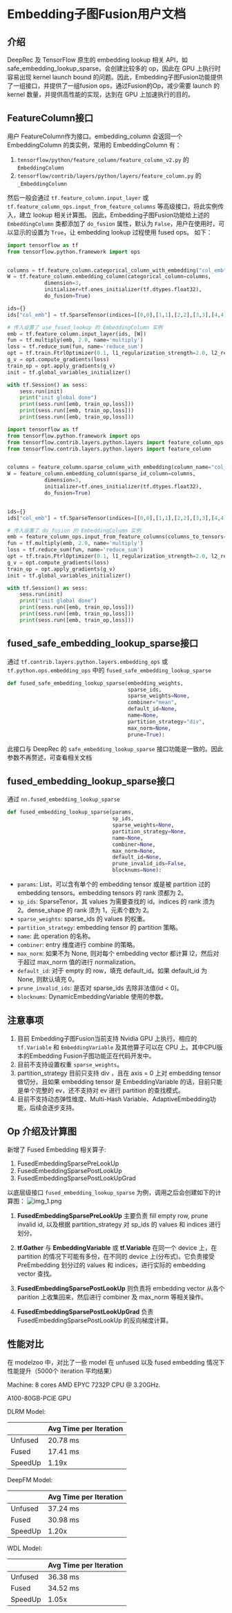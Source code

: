 # Embedding子图Fusion用户文档

## 介绍

DeepRec 及 TensorFlow 原生的 embedding lookup 相关 API，如 safe_embedding_lookup_sparse，会创建比较多的 op，因此在 GPU 上执行时容易出现 kernel launch bound 的问题。因此，Embedding子图Fusion功能提供了一组接口，并提供了一组fusion ops，通过Fusion的Op，减少需要 launch 的 kernel 数量，并提供高性能的实现，达到在 GPU 上加速执行的目的。
## FeatureColumn接口
用户 FeatureColumn作为接口。embedding_column 会返回一个 EmbeddingColumn 的类实例，常用的 EmbeddingColumn 有：

1. `tensorflow/python/feature_column/feature_column_v2.py` 的 `EmbeddingColumn` 
1. `tensorflow/contrib/layers/python/layers/feature_column.py` 的 `_EmbeddingColumn`

然后一般会通过 `tf.feature_column.input_layer` 或 `tf.feature_column_ops.input_from_feature_columns` 等高级接口，将此实例传入，建立 lookup 相关计算图。
因此，Embedding子图Fusion功能给上述的 `EmbeddingColumn` 类都添加了 `do_fusion` 属性，默认为 `False`，用户在使用时，可以显示的设置为 `True`，让 embedding lookup 过程使用 fused ops。
如下：

```python
import tensorflow as tf
from tensorflow.python.framework import ops


columns = tf.feature_column.categorical_column_with_embedding("col_emb", dtype=tf.dtypes.int64)
W = tf.feature_column.embedding_column(categorical_column=columns,
            dimension=3,
            initializer=tf.ones_initializer(tf.dtypes.float32),
            do_fusion=True)

ids={}
ids["col_emb"] = tf.SparseTensor(indices=[[0,0],[1,1],[2,2],[3,3],[4,4]], values=tf.cast([1,2,3,4,5], tf.dtypes.int64), dense_shape=[5, 4])

# 传入设置了 use_fused_lookup 的 EmbeddingColumn 实例
emb = tf.feature_column.input_layer(ids, [W])
fun = tf.multiply(emb, 2.0, name='multiply')
loss = tf.reduce_sum(fun, name='reduce_sum')
opt = tf.train.FtrlOptimizer(0.1, l1_regularization_strength=2.0, l2_regularization_strength=0.00001)
g_v = opt.compute_gradients(loss)
train_op = opt.apply_gradients(g_v)
init = tf.global_variables_initializer()

with tf.Session() as sess:
    sess.run(init)
    print("init global done")
    print(sess.run([emb, train_op,loss]))
    print(sess.run([emb, train_op,loss]))
    print(sess.run([emb, train_op,loss]))
```
```python
import tensorflow as tf
from tensorflow.python.framework import ops
from tensorflow.contrib.layers.python.layers import feature_column_ops
from tensorflow.contrib.layers.python.layers import feature_column


columns = feature_column.sparse_column_with_embedding(column_name="col_emb", dtype=tf.dtypes.int64)
W = feature_column.embedding_column(sparse_id_column=columns,
            dimension=3,
            initializer=tf.ones_initializer(tf.dtypes.float32),
            do_fusion=True)


ids={}
ids["col_emb"] = tf.SparseTensor(indices=[[0,0],[1,1],[2,2],[3,3],[4,4]], values=tf.cast([1,2,3,4,5], tf.dtypes.int64), dense_shape=[5, 4])

# 传入设置了 do_fusion 的 EmbeddingColumn 实例
emb = feature_column_ops.input_from_feature_columns(columns_to_tensors=ids, feature_columns=[W])
fun = tf.multiply(emb, 2.0, name='multiply')
loss = tf.reduce_sum(fun, name='reduce_sum')
opt = tf.train.FtrlOptimizer(0.1, l1_regularization_strength=2.0, l2_regularization_strength=0.00001)
g_v = opt.compute_gradients(loss)
train_op = opt.apply_gradients(g_v)
init = tf.global_variables_initializer()

with tf.Session() as sess:
    sess.run(init)
    print("init global done")
    print(sess.run([emb, train_op,loss]))
    print(sess.run([emb, train_op,loss]))
    print(sess.run([emb, train_op,loss]))
```
## fused_safe_embedding_lookup_sparse接口
通过 `tf.contrib.layers.python.layers.embedding_ops` 或 `tf.python.ops.embedding_ops` 中的 `fused_safe_embedding_lookup_sparse`
```python
def fused_safe_embedding_lookup_sparse(embedding_weights,
                                       sparse_ids,
                                       sparse_weights=None,
                                       combiner="mean",
                                       default_id=None,
                                       name=None,
                                       partition_strategy="div",
                                       max_norm=None,
                                       prune=True):
```
此接口与 DeepRec 的 `safe_embedding_lookup_sparse` 接口功能是一致的。因此参数不再赘述，可查看相关文档
## fused_embedding_lookup_sparse接口
通过 `nn.fused_embedding_lookup_sparse`
```python
def fused_embedding_lookup_sparse(params,
                                  sp_ids,
                                  sparse_weights=None,
                                  partition_strategy=None,
                                  name=None,
                                  combiner=None,
                                  max_norm=None,
                                  default_id=None,
                                  prune_invalid_ids=False,
                                  blocknums=None):
```

- `params`: List，可以含有单个的 embedding tensor 或是被 partition 过的 embedding tensors。embedding tensors 的 rank 须都为 2。
- `sp_ids`: SparseTenor，其 values 为需要查找的 id。indices 的 rank 须为 2。dense_shape 的 rank 须为 1，元素个数为 2。
- `sparse_weights`: sparse_ids 的 values 的权重。
- `partition_strategy`: embedding tensor 的 partition 策略。
- `name`: 此 operation 的名称。
- `combiner`: entry 维度进行 combine 的策略。
- `max_norm`: 如果不为 None, 则对每个 embedding vector 都计算 l2，然后对于超过 max_norm 值的进行 normalization。
- `default_id`: 对于 empty 的 row，填充 default_id。如果 default_id 为 None, 则默认填充 0。
- `prune_invalid_ids`: 是否对 sparse_ids 去除非法值(id < 0)。
- `blocknums`: DynamicEmbeddingVariable 使用的参数。
## 注意事项

1. 目前 Embedding子图Fusion当前支持 Nvidia GPU 上执行。相应的 `tf.Variable` 和 `EmbeddingVariable` 及其他算子可以在 CPU 上。其中CPU版本的Embedding Fusion子图功能正在代码开发中。
1. 目前不支持设置权重 `sparse_weights`。
1. partition_strategy 目前只支持 div ，且在 axis = 0 上对 embedding tensor 做切分。且如果 embedding tensor 是 EmbeddingVariable 的话，目前只能是单个完整的 ev，还不支持对 ev 进行 partition 的查找模式。
1. 目前不支持动态弹性维度、Multi-Hash Variable、AdaptiveEmbedding功能，后续会逐步支持。
## Op 介绍及计算图
新增了 Fused Embedding 相关算子:

1. FusedEmbeddingSparsePreLookUp
2. FusedEmbeddingSparsePostLookUp
3. FusedEmbeddingSparsePostLookUpGrad



以底层级接口 `fused_embedding_lookup_sparse` 为例，调用之后会创建如下的计算图：
![img_1.png](Fused-Embedding/img_1.png)

1. **FusedEmbeddingSparsePreLookUp** 主要负责 fill empty row, prune invalid id, 以及根据 partition_strategy 对 sp_ids 的 values 和 indices 进行划分。

2. **tf.Gather** 与 **EmbeddingVariable** 或 **tf.Variable** 在同一个 device 上，在 partition 的情况下可能有多份，在不同的 device 上(分布式)。它负责接受 PreEmbedding 划分过的 values 和 indices，进行实际的 embedding vector 查找。

3. **FusedEmbeddingSparsePostLookUp** 则负责将 embedding vector 从各个 parition 上收集回来，然后进行 combiner 及 max_norm 等相关操作。

4. **FusedEmbeddingSparsePostLookUpGrad** 负责 FusedEmbeddingSparsePostLookUp 的反向梯度计算。

## 性能对比
在 modelzoo 中，对比了一些 model 在 unfused 以及 fused embedding 情况下性能提升（5000个 iteration 平均结果）

Machine:
8 cores AMD EPYC 7232P CPU @ 3.20GHz.

A100-80GB-PCIE GPU

DLRM Model:

|         | Avg Time per Iteration |
| ------- | ---------------------- |
| Unfused | 20.78 ms               |
| Fused   | 17.41 ms               |
| SpeedUp | 1.19x                  |

DeepFM Model:

|         | Avg Time per Iteration |
| ------- | ---------------------- |
| Unfused | 37.24 ms               |
| Fused   | 30.98 ms               |
| SpeedUp | 1.20x                  |

WDL Model:

|         | Avg Time per Iteration |
| ------- | ---------------------- |
| Unfused | 36.38 ms               |
| Fused   | 34.52 ms               |
| SpeedUp | 1.05x                  |
